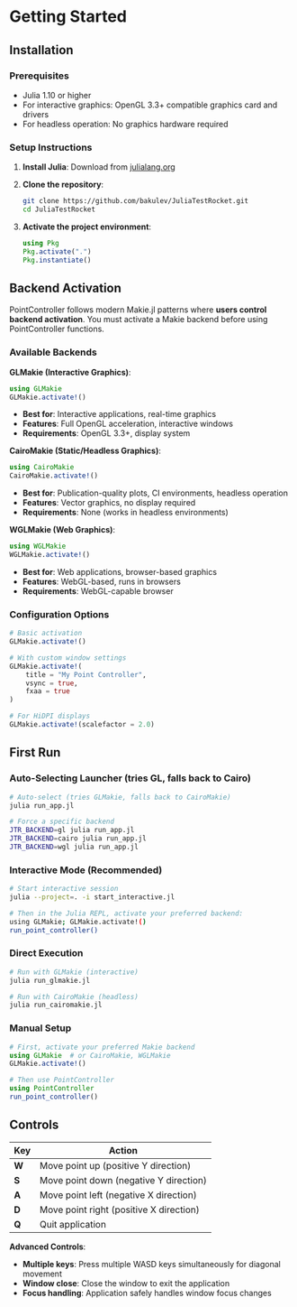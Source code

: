 # Getting Started

## Installation

### Prerequisites
- Julia 1.10 or higher
- For interactive graphics: OpenGL 3.3+ compatible graphics card and drivers
- For headless operation: No graphics hardware required

### Setup Instructions

1. **Install Julia**: Download from [julialang.org](https://julialang.org/downloads/)

2. **Clone the repository**:
   ```bash
   git clone https://github.com/bakulev/JuliaTestRocket.git
   cd JuliaTestRocket
   ```

3. **Activate the project environment**:
   ```julia
   using Pkg
   Pkg.activate(".")
   Pkg.instantiate()
   ```

## Backend Activation

PointController follows modern Makie.jl patterns where **users control backend activation**. You must activate a Makie backend before using PointController functions.

### Available Backends

**GLMakie (Interactive Graphics)**:
```julia
using GLMakie
GLMakie.activate!()
```
- **Best for**: Interactive applications, real-time graphics
- **Features**: Full OpenGL acceleration, interactive windows
- **Requirements**: OpenGL 3.3+, display system

**CairoMakie (Static/Headless Graphics)**:
```julia
using CairoMakie
CairoMakie.activate!()
```
- **Best for**: Publication-quality plots, CI environments, headless operation
- **Features**: Vector graphics, no display required
- **Requirements**: None (works in headless environments)

**WGLMakie (Web Graphics)**:
```julia
using WGLMakie
WGLMakie.activate!()
```
- **Best for**: Web applications, browser-based graphics
- **Features**: WebGL-based, runs in browsers
- **Requirements**: WebGL-capable browser

### Configuration Options

```julia
# Basic activation
GLMakie.activate!()

# With custom window settings
GLMakie.activate!(
    title = "My Point Controller",
    vsync = true,
    fxaa = true
)

# For HiDPI displays
GLMakie.activate!(scalefactor = 2.0)
```

## First Run

### Auto-Selecting Launcher (tries GL, falls back to Cairo)

```bash
# Auto-select (tries GLMakie, falls back to CairoMakie)
julia run_app.jl

# Force a specific backend
JTR_BACKEND=gl julia run_app.jl
JTR_BACKEND=cairo julia run_app.jl
JTR_BACKEND=wgl julia run_app.jl
```

### Interactive Mode (Recommended)
```bash
# Start interactive session
julia --project=. -i start_interactive.jl

# Then in the Julia REPL, activate your preferred backend:
using GLMakie; GLMakie.activate!()
run_point_controller()
```

### Direct Execution
```bash
# Run with GLMakie (interactive)
julia run_glmakie.jl

# Run with CairoMakie (headless)
julia run_cairomakie.jl
```

### Manual Setup
```julia
# First, activate your preferred Makie backend
using GLMakie  # or CairoMakie, WGLMakie
GLMakie.activate!()

# Then use PointController
using PointController
run_point_controller()
```

## Controls

| Key | Action |
|-----|--------|
| **W** | Move point up (positive Y direction) |
| **S** | Move point down (negative Y direction) |
| **A** | Move point left (negative X direction) |
| **D** | Move point right (positive X direction) |
| **Q** | Quit application |

**Advanced Controls**:
- **Multiple keys**: Press multiple WASD keys simultaneously for diagonal movement
- **Window close**: Close the window to exit the application
- **Focus handling**: Application safely handles window focus changes
